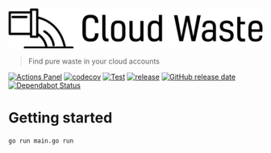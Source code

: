 ![cloud waste](/docs/cloudwaste.svg)
> Find pure waste in your cloud accounts

[![Actions Panel](https://img.shields.io/badge/actionspanel-enabled-brightgreen)](https://www.actionspanel.app/app/timmyers/cloudwaste)
[![codecov](https://codecov.io/gh/timmyers/cloudwaste/branch/master/graph/badge.svg)](https://codecov.io/gh/timmyers/cloudwaste)
[![Test](https://github.com/timmyers/cloudwaste/workflows/Test/badge.svg)](https://github.com/timmyers/cloudwaste/actions?query=workflow%3ATest)
[![release](https://img.shields.io/github/release/timmyers/cloudwaste.svg)](https://github.com/timmyers/cloudwaste/releases/latest)
[![GitHub release date](https://img.shields.io/github/release-date/timmyers/cloudwaste.svg)](https://github.com/timmyers/cloudwaste/releases)
[![Dependabot Status](https://api.dependabot.com/badges/status?host=github&repo=timmyers/cloudwaste)](https://dependabot.com)

# Getting started
`go run main.go run`
